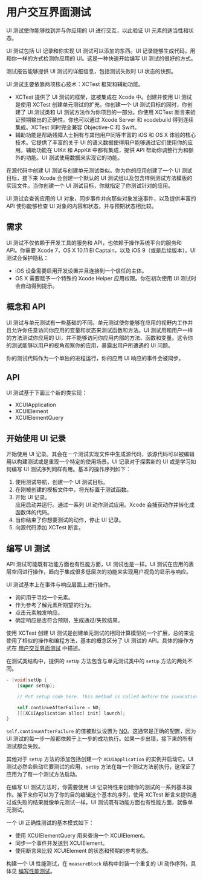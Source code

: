 # 用户交互界面测试

UI 测试使你能够找到并与你应用的 UI 进行交互，以此验证 UI 元素的适当性和状态。

UI 测试包括 UI 记录和你实现 UI 测试可以添加的东西。UI 记录能够生成代码，用和你一样的方式检测你应用的 UI。这是一种快速开始编写 UI 测试的很好的方式。

测试报告能够提供 UI 测试的详细信息，包括测试失败时 UI 状态的快照。

UI 测试主要依靠两项核心技术：XCTest 框架和辅助功能。

* XCTest 提供了 UI 测试的框架，这被集成在 Xcode 中。创建并使用 UI 测试是使用 XCTest 创建单元测试的扩充。你创建一个 UI 测试目标的同时，你创建了 UI 测试类和 UI 测试方法作为你项目的一部分。你使用 XCTest 断言来验证预期输出的正确性。你也可以通过 Xcode Server 和 xcodebuild 得到连续集成。XCTest 同时完全兼容 Objective-C 和 Swift。
* 辅助功能是帮助残障人士拥有与其他用户同等丰富的 iOS 和 OS X 体验的核心技术。它提供了丰富的关于 UI 的语义数据使得用户能够通过它们使用你的应用。辅助功能在 UIKit 和 AppKit 中都有集成，提供 API 帮助你调整行为和额外的功能。UI 测试使用数据来实现它的功能。

在源代码中创建 UI 测试与创建单元测试类似。你为你的应用创建了一个 UI 测试目标，接下来 Xcode 会创建一个默认的 UI 测试组以及包含样例测试方法模版的实现文件。当你创建一个 UI 测试目标，你就指定了你测试针对的应用。

UI 测试会查询应用的 UI 对象，同步事件并向那些对象发送事件，以及提供丰富的 API 使你能够检查 UI 对象的内容和状态，并与预期状态相比较。

## 需求
UI 测试不仅依赖于开发工具的服务和 API，也依赖于操作系统平台的服务和 API。你需要 Xcode 7，OS X 10.11 El Captain，以及 iOS 9（或是后续版本）。UI 测试会保护隐私：

* iOS 设备需要启用开发设置并且连接到一个信任的主体。
* OS X 需要赋予一个特殊的 Xcode Helper 应用权限。你在初次使用 UI 测试时会自动得到提示。

## 概念和 API
UI 测试与单元测试有一些基础的不同。单元测试使你能够在应用的视野内工作并且允许你任意访问你应用的变量和状态来测试函数和方法。UI 测试用和用户一样的方法测试你应用的 UI，并不能够访问你应用内部的方法、函数和变量。这令你的测试能够以用户的视角观察你的应用，暴露出用户所遭遇的 UI 问题。

你的测试代码作为一个单独的进程运行，你的应用 UI 响应的事件会被同步。

## API
UI 测试基于下面三个新的类实现：

* XCUIApplication
* XCUIElement
* XCUIElementQuery

## 开始使用 UI 记录
开始使用 UI 记录。其会在一个测试实现文件中生成源代码，该源代码可以被编辑用以构建测试或是重现一个特定的使用场景。UI 记录对于探索新的 UI 或是学习如何编写 UI 测试序列同样有用。基本的操作序列如下：

1. 使用测试导航，创建一个 UI 测试目标。
2. 在刚被创建的模板文件中，将光标置于测试函数。
3. 开始 UI 记录。  
应用启动并运行。通过一系列 UI 动作测试应用。Xcode 会捕获动作并转化成函数体的代码。
4. 当你结束了你想要测试的动作，停止 UI 记录。
5. 向源代码添加 XCTest 断言。

## 编写 UI 测试
API 测试可能既有功能方面也有性能方面，UI 测试也是一样。UI 测试在应用的表层空间进行操作，趋向于集成很多低层次的功能来实现用户视角的显示与响应。

UI 测试基本上在事件与响应层面上进行操作。

* 询问用于寻找一个元素。
* 作为参考了解元素所期望的行为。
* 点击元素触发响应。
* 确定响应是否符合预期，生成通过/失败结果。

使用 XCTest 创建 UI 测试是创建单元测试的相同计算模型的一个扩展，总的来说使用了相似的操作和编程方法，基本的概念区分了 UI 测试的 API。具体的操作方式在 [用户交互界面测试](9-用户交互界面测试-UserInterfaceTesting.md) 中描述。

在测试类结构中，提供的 `setUp` 方法包含与单元测试类中的 `setUp` 方法的两处不同。

```objective-c
- (void)setUp {
    [super setUp];

    // Put setup code here. This method is called before the invocation of each test method in the class.

    self.continueAfterFailure = NO;
    [[[XCUIApplication alloc] init] launch];
}
```

`self.continueAfterFailure` 的值被默认设置为 [NO](https://developer.apple.com/library/ios/documentation/Cocoa/Reference/ObjCRuntimeRef/index.html#//apple_ref/doc/c_ref/NO)。这通常是正确的配置，因为 UI 测试的每一步一般都依赖于上一步的成功执行。如果一步出错，接下来的所有测试都会失败。

其他对于 `setUp` 方法的添加包括创建一个 `XCUIApplication` 的实例并启动它。UI 测试必然会启动它要测试的应用，`setUp` 方法在每一个测试方法前执行，这保证了应用为了每一个测试方法启动。

在编写 UI 测试方法时，你需要使用 UI 记录特性来创建你的测试的一系列基本操作。接下来你可以为了你的目的编辑这个基本的序列，使用 XCTest 断言来提供通过或失败的结果就像单元测试一样。UI 测试既有功能方面也有性能方面，就像单元测试。

一个 UI 正确性测试的基本模式如下：

* 使用 XCUIElementQuery 用来查询一个 XCUIElement。
* 同步一个事件并发送到 XCUIElement。
* 使用断言来比较 XCUIElement 的状态和预期的参考状态。

构建一个 UI 性能测试，在 `measureBlock` 结构中封装一个重复的 UI 动作序列，具体见 [编写性能测试](4-编写测试类与方法-WritingTestClassesAndMethods.md)。
